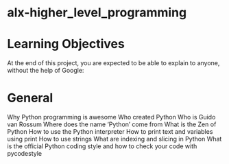 # alx-higher_level_programming

# Learning Objectives
At the end of this project, you are expected to be able to explain to anyone, without the help of Google:

# General
Why Python programming is awesome
Who created Python
Who is Guido van Rossum
Where does the name ‘Python’ come from
What is the Zen of Python
How to use the Python interpreter
How to print text and variables using print
How to use strings
What are indexing and slicing in Python
What is the official Python coding style and how to check your code with pycodestyle
